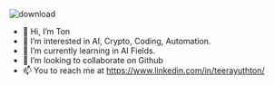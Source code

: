 ![download](https://user-images.githubusercontent.com/12950654/180751496-f24d986b-4758-465c-93ce-cbacd0dc02c9.png)

- 👋 Hi, I’m Ton
- 👀 I’m interested in AI, Crypto, Coding, Automation.
- 🌱 I’m currently learning in AI Fields.
- 💞️ I’m looking to collaborate on Github
- 📫 You to reach me at https://www.linkedin.com/in/teerayuthton/

<!---
teerayuthton/teerayuthton is a ✨ special ✨ repository because its `README.md` (this file) appears on your GitHub profile.
You can click the Preview link to take a look at your changes.
--->
